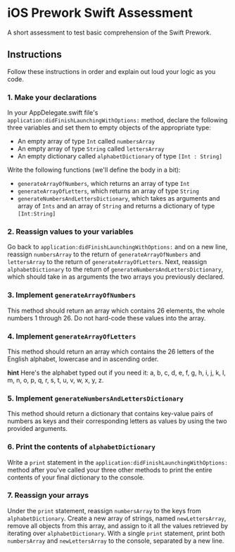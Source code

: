 # iOS Prework Swift Assessment
A short assessment to test basic comprehension of the Swift Prework.

## Instructions
Follow these instructions in order and explain out loud your logic as you code.

### 1. Make your declarations
In your AppDelegate.swift file's `application:didFinishLaunchingWithOptions:` method, declare the following three variables and set them to empty objects of the appropriate type:

* An empty array of type `Int` called  `numbersArray`
* An empty array of type `String` called `lettersArray`
* An empty dictionary called `alphabetDictionary` of type `[Int : String]`

Write the following functions (we'll define the body in a bit):

* `generateArrayOfNumbers`, which returns an array of type `Int`
* `generateArrayOfLetters`, which returns an array of type `String`
* `generateNumbersAndLettersDictionary`, which takes as arguments and array of `Ints` and an array of `String` and returns a dictionary of type `[Int:String]` 

### 2. Reassign values to your variables
Go back to `application:didFinishLaunchingWithOptions:` and on a new line, reassign `numbersArray` to the return of `generateArrayOfNumbers` and `lettersArray` to the return of `generateArrayOfLetters`. Next, reassign `alphabetDictionary` to the return of `generateNumbersAndLettersDictionary`, which should take in as arguments the two arrays you previously declared.

### 3. Implement `generateArrayOfNumbers`
This method should return an array which contains 26 elements, the whole numbers 1 through 26. Do not hard-code these values into the array.

### 4. Implement `generateArrayOfLetters`
This method should return an array which contains the 26 letters of the English alphabet, lowercase and in ascending order.

**hint** Here's the alphabet typed out if you need it: a, b, c, d, e, f, g, h, i, j, k, l, m, n, o, p, q, r, s, t, u, v, w, x, y, z.

### 5. Implement `generateNumbersAndLettersDictionary`
This method should return a dictionary that contains key-value pairs of numbers as keys and their corresponding letters as values by using the two provided arguments.

### 6. Print the contents of `alphabetDictionary`
Write a `print` statement in the `application:didFinishLaunchingWithOptions:` method after you've called your three other methods to print the entire contents of your final dictionary to the console.

### 7. Reassign your arrays
Under the `print` statement, reassign `numbersArray` to the keys from `alphabetDictionary`. Create a new array of strings, named `newLettersArray`, remove all objects from this array, and assign to it all the values retrieved by iterating over `alphabetDictionary`. With a single `print` statement, print both `numbersArray` and `newLettersArray` to the console, separated by a new line.
